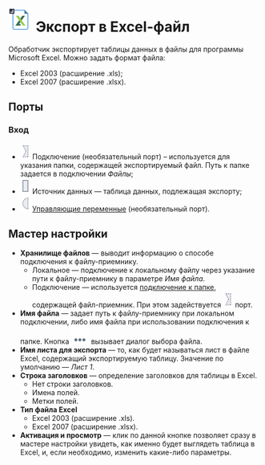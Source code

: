 # ![](../../images/icons/vendors/exportexcelfile.svg) Экспорт в Excel-файл

Обработчик экспортирует таблицы данных в файлы для программы Microsoft Excel. Можно задать формат файла:

* Excel 2003 (расширение .xls);
* Excel 2007 (расширение .xlsx).

## Порты

### Вход

* ![](../../images/icons/ports/optional_input_connection_inactive.svg) Подключение (необязательный порт) – используется для указания папки, содержащей экспортируемый файл. Путь к папке задается в подключении *Файлы*;
* ![](../../images/icons/ports/input_table_inactive.svg) Источник данных — таблица данных, подлежащая экспорту;
* ![](../../images/icons/ports/optional_input_variable_inactive.svg) [Управляющие переменные](../../scenario/variables/control-variables.md) (необязательный порт).

## Мастер настройки

* **Хранилище файлов** — выводит информацию о способе подключения к файлу-приемнику.
  * Локальное — подключение к локальному файлу через указание пути к файлу-приемнику в параметре *Имя файла*.
  * Подключение — используется [подключение к папке](../connections/list/files.md), содержащей файл-приемник. При этом задействуется ![](../../images/icons/ports/optional_input_connection_inactive.svg) порт.
* **Имя файла** — задает путь к файлу-приемнику при локальном подключении, либо имя файла при использовании подключения к папке. Кнопка ![](../../media/app/icons/toolbar-18/browse.svg) вызывает диалог выбора файла.
* **Имя листа для экспорта** — то, как будет называться лист в файле Excel, содержащий экспортируемую таблицу. Значение по умолчанию — *Лист 1*.
* **Строка заголовков** — определение заголовков для таблицы в Excel.
  * Нет строки заголовков.
  * Имена полей.
  * Метки полей.
* **Тип файла Excel**
  * Excel 2003 (расширение .xls).
  * Excel 2007 (расширение .xlsx).
* **Активация и просмотр** — клик по данной кнопке позволяет сразу в мастере настройки увидеть, как именно будет выглядеть таблица в Excel, и, если необходимо, изменить какие-либо параметры.
